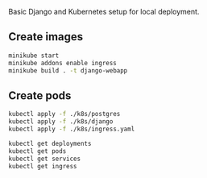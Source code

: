 Basic Django and Kubernetes setup for local deployment.

## Create images

```bash
minikube start
minikube addons enable ingress
minikube build . -t django-webapp
```

## Create pods

```bash
kubectl apply -f ./k8s/postgres
kubectl apply -f ./k8s/django
kubectl apply -f ./k8s/ingress.yaml

kubectl get deployments
kubectl get pods
kubectl get services
kubectl get ingress
```

